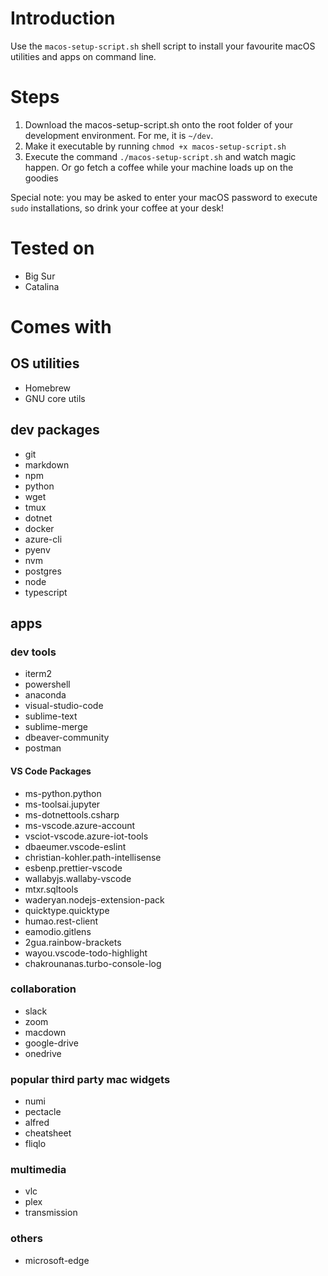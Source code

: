 # Introduction
Use the `macos-setup-script.sh` shell script to install your favourite macOS utilities and apps on command line.

# Steps
1. Download the macos-setup-script.sh onto the root folder of your development environment. For me, it is `~/dev`.
2. Make it executable by running `chmod +x macos-setup-script.sh`
3. Execute the command `./macos-setup-script.sh` and watch magic happen. Or go fetch a coffee while your machine loads up on the goodies

Special note: you may be asked to enter your macOS password to execute `sudo` installations, so drink your coffee at your desk!

# Tested on
- Big Sur
- Catalina

# Comes with
## OS utilities
- Homebrew
- GNU core utils
## dev packages
- git
- markdown
- npm
- python
- wget
- tmux
- dotnet
- docker
- azure-cli
- pyenv
- nvm
- postgres
- node
- typescript

## apps
### dev tools
- iterm2
- powershell
- anaconda
- visual-studio-code
- sublime-text
- sublime-merge
- dbeaver-community
- postman

#### VS Code Packages
- ms-python.python
- ms-toolsai.jupyter
- ms-dotnettools.csharp
- ms-vscode.azure-account
- vsciot-vscode.azure-iot-tools
- dbaeumer.vscode-eslint
- christian-kohler.path-intellisense
- esbenp.prettier-vscode
- wallabyjs.wallaby-vscode
- mtxr.sqltools
- waderyan.nodejs-extension-pack
- quicktype.quicktype
- humao.rest-client
- eamodio.gitlens
- 2gua.rainbow-brackets
- wayou.vscode-todo-highlight
- chakrounanas.turbo-console-log

### collaboration
- slack
- zoom
- macdown
- google-drive
- onedrive

### popular third party mac widgets

- numi
- pectacle
- alfred
- cheatsheet
- fliqlo

### multimedia
- vlc
- plex
- transmission

### others
- microsoft-edge

